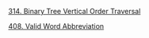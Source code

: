 [314. Binary Tree Vertical Order Traversal](https://github.com/code2practice/leetcode/blob/main/Solutions/314.%20Binary%20Tree%20Vertical%20Order%20Traversal.md)

[408. Valid Word Abbreviation](https://github.com/code2practice/leetcode/blob/main/Solutions/408.%20Valid%20Word%20Abbreviation.md)
